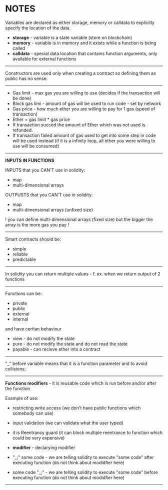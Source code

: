 # NOTES

Variables are declared as either storage, memory or calldata to explicitly specify the location of the data.
- **storage** - variable is a state variable (store on blockchain)
- **memory** - variable is in memory and it exists while a function is being called
- **calldata** - special data location that contains function arguments, only available for external functions
***
Constructors are used only when creating a contract so defining them as public has no sense.
***
- Gas limit - max gas you are willing to use (decides if the transaction will be done)
- Block gas limi - amount of gas will be used to run code - set by network
- Gas price - how much ether you are willing to pay for 1 gas (speed of transaction)
- Ether = gas limit * gas price
- If transaction succed the amount of Ether which was not used is refunded.
- If transaction failed amount of gas used to get into some step in code will be used instead (if it is a infinity loop, all ether you were willing to use will be consumed)
***
**INPUTS IN FUNCTIONS**

INPUTS that you CAN'T use in solidity:
- map
- multi-dimensional arrays 

OUTPUSTS that you CAN'T use in solidity:
- map
- multi-dimensional arrays (unfixed size)

! you can define multi-dimensional arrays (fixed size) but the bigger the array is the more gas you pay !

***
Smart contracts should be:
- simple
- reliable 
- predictable
***
In solidity you can return multiple values - f. ex. when we return output of 2 functions 
***
Functions can be:
- private
- public
- external
- internal 

and have certian behaviour

- view - do not modify the state
- pure - do not modify the state and do not read the state
- payable - can recieve ether into a contract

***

"_" before variable means that it is a function parameter and to avoid collisions;

***
**Functions modifiers** - it is reusable code which is run before and/or after the function

Example of use:
- restricting write access (we don't have public functions which somebody can use)
- input validation (we can validate what the user typed)
- it is Reentrancy guard (it can block multiple reentrance to function which could be very expensive)

- **modifier** - declarying modifier
- "_;" some code - we are telling solidity to execute "some code" after executing function (do not think about modidfier here)
- some code "_;" - we are telling solidity to execute "some code" before executing function (do not think about modidfier here)

***